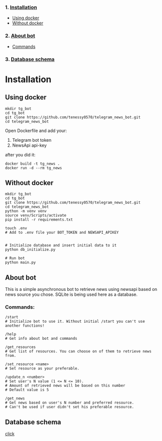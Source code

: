 ### 1. [Installation](#installation)
+ [Using docker](#using-docker)
+ [Without docker](#without-docker)
### 2. [About bot](#about-bot)
+ [Commands](#commands)
### 3. [Database schema](#database-schema)

# Installation
## Using docker

```shell
mkdir tg_bot
cd tg_bot
git clone https://github.com/tenessy0570/telegram_news_bot.git
cd telegram_news_bot
```
Open Dockerfile and add your:<br>
1. Telegram bot token
2. NewsApi api-key

after you did it:
```shell
docker build -t tg_news .
docker run -d --rm tg_news
```
## Without docker
```shell
mkdir tg_bot
cd tg_bot
git clone https://github.com/tenessy0570/telegram_news_bot.git
cd telegram_news_bot
python -m venv venv
source venv/Scripts/activate
pip install -r requirements.txt

touch .env 
# Add to .env file your BOT_TOKEN and NEWSAPI_APIKEY


# Initialize database and insert initial data to it
python db_initialize.py

# Run bot
python main.py
```

## About bot
This is a simple asynchronous bot to retrieve 
news using newsapi based on news source you
chose. SQLite is being used here as a database.

### Commands:
```shell
/start 
# Initialize bot to use it. Without initial /start you can't use another functions!

/help 
# Get info about bot and commands

/get_resources
# Get list of resources. You can choose on of them to retrieve news from.

/set_resource <name> 
# Set resource as your preferable.

/update_n <number>
# Set user's N value (1 <= N <= 10).
# Amount of retrieved news will be based on this number
# Default value is 5

/get_news
# Get news based on user's N number and preferred resource.
# Can't be used if user didn't set his preferable resource.
```

## Database schema
[click](https://github.com/tenessy0570/telegram_news_bot/blob/main/schema.pdf)